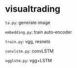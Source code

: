 # visualtrading

`ta.py`: generate image  

`embedding.py`: train auto-encoder  

`train.py`: vgg, resnets

`convlstm.py`: convLSTM  

`vgglstm.py`: vgg+LSTM






